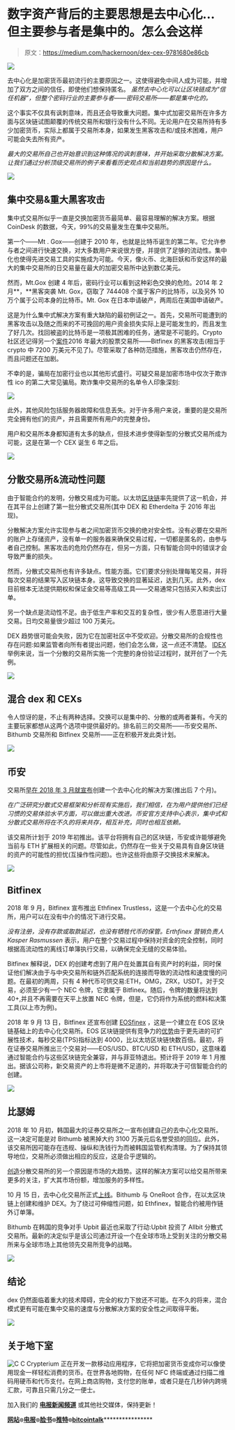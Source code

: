 # 数字资产背后的主要思想是去中心化…但主要参与者是集中的。怎么会这样

> 原文：<https://medium.com/hackernoon/dex-cex-9781680e86cb>

![](img/c61f671ea18e1079d66009f1665032e3.png)

去中心化是加密货币最初流行的主要原因之一。这使得避免中间人成为可能，并增加了双方之间的信任，即使他们想保持匿名。 *虽然去中心化可以让区块链成为“信任机器”，但整个密码行业的主要参与者——密码交易所——都是集中化的。*

这个事实不仅具有讽刺意味，而且还会导致重大问题。集中式加密交易所在许多方面与区块链试图颠覆的传统交易所和银行没有什么不同。无论用户在交易所持有多少加密货币，实际上都属于交易所本身，如果发生黑客攻击和/或技术困难，用户可能会失去所有资产。

*最大的交易所自己也开始意识到这种情况的讽刺意味，并开始采取分散解决方案。让我们通过分析顶级交易所的例子来看看历史观点和当前趋势的原因是什么。*

[![](img/289e6090766d26b72599947dce6547bd.png)](http://crypterium.com)

## **集中交易&重大黑客攻击**

集中式交易所似乎一直是交换加密货币最简单、最容易理解的解决方案。根据 CoinDesk 的数据，今天，99%的交易量发生在集中交易所。

第一个——Mt . Gox——创建于 2010 年，也就是比特币诞生的第二年。它允许参与者之间进行快速交换，对大多数用户来说很方便，并提供了足够的流动性。集中化也使得先进交易工具的实施成为可能。今天，像火币、北海巨妖和币安这样的最大的集中交易所的日交易量在最大的加密交易所中达到数亿美元。

然而，Mt.Gox 创建 4 年后，密码行业可以看到这种彩色交换的危险。2014 年 2 月**，**黑客突袭 Mt. Gox，窃取了 744408 个属于客户的比特币，以及另外 10 万个属于公司本身的比特币。Mt. Gox 在日本申请破产，两周后在美国申请破产。

这是为什么集中式解决方案有重大缺陷的最初例证之一。首先，交易所可能遭到的黑客攻击以及随之而来的不可挽回的用户资金损失实际上是可能发生的，而且发生了好几次。找回被盗的比特币是一项极其困难的任务，通常是不可能的。Crypto 社区还记得另一个[案件](https://howmuch.net/articles/biggest-crypto-hacks-scams)2016 年最大的股票交易所——Bitfinex 的黑客攻击(相当于 crypto 中 7200 万美元不见了)。尽管采取了各种防范措施，黑客攻击仍然存在，而且问题还在加剧。

不幸的是，骗局在加密行业也以其他形式盛行。可疑交易是加密市场中仅次于欺诈性 ico 的第二大常见骗局。欺诈集中交易所的名单令人印象深刻:

![](img/3bd199e05ca8af4b4f9ccc3f8f6b2f1c.png)

此外，其他风险包括服务器故障和信息丢失。对于许多用户来说，重要的是交易所完全拥有他们的资产，并且需要所有用户的完整身份。

用户和交易所本身都知道有太多的缺点，但技术进步使得新型的分散式交易所成为可能，这是在第一个 CEX 诞生 6 年之后。

[![](img/13b0476fb22b3074b4fe164dae48747d.png)](http://crypterium.com)

## **分散交易所&流动性问题**

由于智能合约的发明，分散交易成为可能。以太坊[区块链](https://hackernoon.com/tagged/blockchain)率先提供了这一机会，并在其平台上创建了第一批分散式交易所(其中 DEX 和 Etherdelta 于 2016 年出现)。

分散解决方案允许实现参与者之间加密货币交换的绝对安全性。没有必要在交易所的账户上存储资产，没有单一的服务器来确保交易过程，一切都是匿名的，由参与者自己控制。黑客攻击的危险仍然存在，但另一方面，只有智能合同中的错误才会导致严重的损失。

然而，分散式交易所也有许多缺点。性能方面。它们要求分别处理每笔交易，并将每次交易的结果写入区块链本身。这导致交换的显著延迟，达到几天。此外，dex 目前根本无法提供期权和保证金交易等高级工具——交易通常只包括买入和卖出订单。

另一个缺点是流动性不足。由于低生产率和交互的复杂性，很少有人愿意进行大量交易。日均交易量很少超过 100 万美元。

DEX 趋势很可能会失败，因为它在加密社区中不受欢迎。分散交易所的合规性也存在问题:如果监管者向所有者提出问题，他们会怎么做，这一点还不清楚。 [IDEX](https://news.bitcoin.com/decentralized-exchange-idex-to-introduce-full-kyc/) 举例来说，当一个分散的交易所实施一个完整的身份验证过程时，就开创了一个先例。

[![](img/c94b47d032bac3b41402bb3420b8b480.png)](http://crypterium.com)

## **混合 dex 和 CEXs**

令人惊讶的是，不止有两种选择。交换可以是集中的、分散的或两者兼有。今天的主要玩家都想从这两个选项中提供最好的。排名前三的交易所——币安交易所、Bithumb 交易所和 Bitfinex 交易所——正在积极开发此类计划。

[![](img/601b0b19f96a1078f41991d7511aea43.png)](http://crypterium.com)

## **币安**

交易所[早在 2018 年 3 月就宣布](https://www.youtube.com/watch?v=wN1Uvor4Hd8)创建一个去中心化的解决方案(推出后 7 个月)。

*在广泛研究分散式交易框架和分析现有实施后，我们相信，在为用户提供他们已经习惯的交易体验水平方面，可以做出重大改进。币安官方支持中心表示，集中式和分散式交易所将在不久的将来共存，相互补充，同时也相互依赖。*

该交易所计划于 2019 年初推出。该平台将拥有自己的区块链，币安或许能够避免当前与 ETH 扩展相关的问题。尽管如此，仍然存在一些关于交易具有自身区块链的资产的可能性的担忧(互操作性问题)。也许这些将由原子交换技术来解决。

[![](img/c4e2540dd4d91629be08247c81800539.png)](http://crypterium.com)

## **Bitfinex**

2018 年 9 月，Bitfinex 宣布推出 Ethfinex Trustless，这是一个去中心化的交易所，用户可以在没有中介的情况下进行交易。

*没有注册，没有存款或取款延迟，也没有牺牲代币的保管。Erthfinex 营销负责人 Kasper Rasmussen* 表示，用户在整个交易过程中保持对资金的完全控制，同时根据高流动性的离线订单簿执行交易，以确保完全无缝的交易体验。

Bitfinex 解释说，DEX 的创建考虑到了用户在处置其自有资产时的利益，同时保证他们解决由于与中央交易所和链外匹配系统的连接而导致的流动性和速度慢的问题。在最初的两周，只有 4 种代币可供交易:ETH，OMG，ZRX，USDT。对于交易，必须至少有一个 NEC 令牌，它隶属于 Bitfinex。随后，令牌的数量将达到 40+,并且不再需要在天平上放置 NEC 令牌，但是，它仍将作为系统的燃料和决策工具(以上市为例)。

2018 年 9 月 13 日，Bitfinex 还宣布创建 [EOSfinex](http://www.eosfinex.com/) ，这是一个建立在 EOS 区块链基础上的去中心化交易所。EOS 区块链提供有竞争力的[优势](http://blog.bitfinex.com/announcements/eosfinex-introduction/)由于更先进的可扩展性技术，每秒交易(TPS)指标达到 4000，比以太坊区块链快数百倍。最初，将在证券交易所推出三个交易对——EOS/USD、BTC/USD 和 ETH/USD，这意味着通过智能合约与这些区块链完全兼容，并与菲亚特退出。预计将于 2019 年 1 月推出。据该公司称，新交易资产的上市将是微不足道的，并将取决于可信智能合约的创建。

[![](img/a6ff8413facd5fd4a1de332291667df5.png)](http://crypterium.com)

## **比瑟姆**

2018 年 10 月初，韩国最大的证券交易所之一宣布创建自己的去中心化交易所。这一决定可能是对 Bithumb 被黑掉大约 3100 万美元后名誉受损的回应。此外，该交易所因可能存在违规、操纵和洗钱行为而被韩国监管机构清理。为了保持其领导地位，交易所必须做出相应的反应，这是合乎逻辑的。

[创造](/@oneroot/bithumb-dex-is-officially-launched-today-5032cc8152ab)分散交易所的另一个原因是市场的大趋势。这样的解决方案可以给交易所带来更多的关注，扩大其市场份额，增加服务的多样性。

10 月 15 日，去中心化交易所正式[上线](http://www.businesskorea.co.kr/news/articleView.html?idxno=25420)。Bithumb 与 OneRoot 合作，在以太区块链上创建和维护 DEX。为了绕过可伸缩性问题，如 Ethfinex，智能合约被用作链外订单簿。

Bithumb 在韩国的竞争对手 Upbit 最近也采取了行动:Upbit 投资了 Allbit 分散式交易所。最新的决定似乎是该公司通过开设一个在全球市场上受到关注的分散交易所来与全球市场上其他领先交易所竞争的战略。

[![](img/289e6090766d26b72599947dce6547bd.png)](http://crypterium.com)

## **结论**

dex 仍然面临着重大的技术障碍，完全的权力下放还不可能。在不久的将来，混合模式更有可能在集中交易的速度与分散解决方案的安全性之间取得平衡。

[![](img/13b0476fb22b3074b4fe164dae48747d.png)](http://crypterium.com)

## 关于地下室

![C](img/7e60f7f0952ea2e237396799662b5c00.png)  C   Crypterium 正在开发一款移动应用程序，它将把加密货币变成你可以像使用现金一样轻松消费的货币。在世界各地购物，在任何 NFC 终端或通过扫描二维码用硬币和代币支付。在网上商店购物，支付您的账单，或者只是在几秒钟内跨境汇款，可靠且只需几分之一便士。

加入我们的 [**电报新闻频道**](https://t.me/crypterium_en) 或其他社交媒体，保持更新！

[**网站**](http://crypterium.com)**๏**[**电报**](https://t.me/crypterium)**๏**[**脸书**](https://www.facebook.com/pg/crypterium.org)**๏**[**推特**](https://twitter.com/crypterium)**๏**[**bitcointalk**](https://bitcointalk.org/index.php?topic=2214098.0)****************